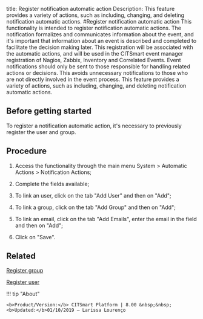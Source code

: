 title: Register notification automatic action
Description: This feature provides a variety of actions, such as including, changing, and deleting notification automatic actions.
#Register notification automatic action
This functionality is intended to register notification automatic actions. The notification formalizes and communicates information about the event, and it's important that information about an event is described and completed to facilitate the decision making later. This registration will be associated with the automatic actions, and will be used in the CITSmart event manager registration of Nagios, Zabbix, Inventory and Correlated Events.
Event notifications should only be sent to those responsible for handling related actions or decisions. This avoids unnecessary notifications to those who are not directly involved in the event process.
This feature provides a variety of actions, such as including, changing, and deleting notification automatic actions.

Before getting started
--------------------------

To register a notification automatic action, it's necessary to previously
register the user and group.

Procedure
-------------

1.  Access the functionality through the main menu System \> Automatic Actions
    \> Notification Actions;

2.  Complete the fields available;

3.  To link an user, click on the tab "Add User" and then on "Add";

4.  To link a group, click on the tab "Add Group" and then on "Add";

5.  To link an email, click on the tab "Add Emails", enter the email in the
    field and then on "Add";

6.  Click on "Save".

Related
-------

[Register group](/en-us/citsmart-platform-8/initial-settings/access-settings/user/register-groups.html)

[Register user](/en-us/citsmart-platform-8/initial-settings/access-settings/user/users.html)

!!! tip "About"

    <b>Product/Version:</b> CITSmart Platform | 8.00 &nbsp;&nbsp;
    <b>Updated:</b>01/10/2019 – Larissa Lourenço
